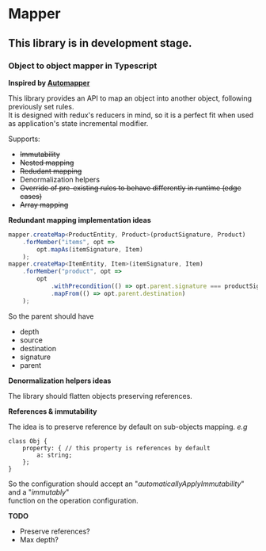 # Mapper

## This library is in development stage.

### Object to object mapper in Typescript

**Inspired by [Automapper](https://github.com/automapper/automapper)**

This library provides an API to map an object into another object, following previously set rules.  
It is designed with redux's reducers in mind, so it is a perfect fit when used as application's state incremental modifier.

Supports:
+ ~~Immutability~~
+ ~~Nested mapping~~
+ ~~Redudant mapping~~
+ Denormalization helpers
+ ~~Override of pre-existing rules to behave differently in runtime (edge cases)~~
+ ~~Array mapping~~

**Redundant mapping implementation ideas**  

```typescript
mapper.createMap<ProductEntity, Product>(productSignature, Product)
    .forMember("items", opt =>
        opt.mapAs(itemSignature, Item)
    );
mapper.createMap<ItemEntity, Item>(itemSignature, Item)
    .forMember("product", opt =>
        opt
            .withPrecondition(() => opt.parent.signature === productSignature)
            .mapFrom(() => opt.parent.destination)
    );
```

So the parent should have
+ depth
+ source
+ destination
+ signature
+ parent

**Denormalization helpers ideas**

The library should flatten objects preserving references.  

**References & immutability**

The idea is to preserve reference by default on sub-objects mapping.
*e.g*
```
class Obj {
    property: { // this property is references by default
        a: string;
    };
}
```

So the configuration should accept an "*automaticallyApplyImmutability*" and a "*immutably*"  
function on the operation configuration.  

**TODO**

+ Preserve references?
+ Max depth?